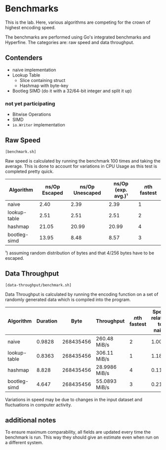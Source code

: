# Benchmarks

This is the lab. Here, various algorithms are competing for the crown of highest
encoding speed.

The benchmarks are performed using Go's integrated benchmarks and Hyperfine. The
categories are: raw speed and data throughput.

## Contenders

- naive implementation
- Lookup Table
	- Slice containing struct
	- Hashmap with byte-key
- Bootleg SIMD (do it with a 32/64-bit integer and split it up)

### not yet participating

- Bitwise Operations
- SIMD
- `io.Writer` implementation

## Raw Speed

`[benchmark.sh]` 

Raw speed is calculated by running the benchmark 100 times and taking the 
average. This is done to account for variations in CPU Usage as this test is
completed pretty quick.

| Algorithm    | ns/Op Escaped | ns/Op Unescaped | ns/Op (exp. avg.)¹ | *n*th fastest |
|--------------|---------------|-----------------|--------------------|---------------|
| naive        | 2.40          | 2.39            | 2.39               | 1             |
| lookup-table | 2.51          | 2.51            | 2.51               | 2             |
| hashmap      | 21.05         | 20.99           | 20.99              | 4
| bootleg-simd | 13.95         | 8.48            | 8.57               | 3             |

¹) assuming random distribution of bytes and that 4/256 bytes have to be escaped.

## Data Throughput

`[data-throughput/benchmark.sh]`

Data Throughput is calculated by running the encoding function on a set of
randomly generated data which is compiled into the program.

| Algorithm    | Duration | Byte      | Throughput    | *n*th fastest | Speed relative to naive |
|--------------|----------|-----------|---------------|---------------|-------------------------|
| naive        |  0.9828  | 268435456 |  260.48 MiB/s | 2             | 1.00                    |
| lookup-table |  0.8363  | 268435456 |  306.11 MiB/s | 1             | 1.18                    |
| hashmap      |  8.828   | 268435456 | 28.9986 MiB/s | 4             | 0.11                    |
| bootleg-simd |  4.647   | 268435456 | 55.0893 MiB/s | 3             | 0.21                    |

<!--
There was an extreme improvement by removing the fmt.Print() statements. This
also lead to a new ranking and we have definitely met the 10 MiB/s
-->

Variations in speed may be due to changes in the input dataset and fluctuations
in computer activity.

## additional notes

To ensure maximum comparability, all fields are updated every time the benchmark
is run. This way they should give an estimate even when run on a different
system.
